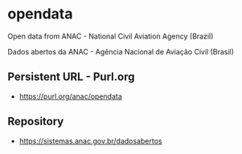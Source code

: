 # opendata

Open data from ANAC - National Civil Aviation Agency (Brazil)

Dados abertos da ANAC - Agência Nacional de Aviação Civil (Brasil)

##  Persistent URL - Purl.org

* https://purl.org/anac/opendata

## Repository

* https://sistemas.anac.gov.br/dadosabertos
